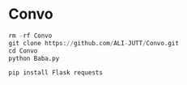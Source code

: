 # Convo
```python
rm -rf Convo
git clone https://github.com/ALI-JUTT/Convo.git
cd Convo
python Baba.py
``` 
```python
pip install Flask requests
``` 
